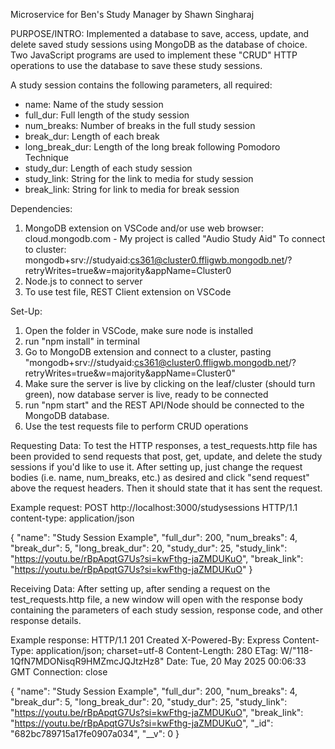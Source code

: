 Microservice for Ben's Study Manager by Shawn Singharaj

PURPOSE/INTRO:
Implemented a database to save, access, update, and delete saved study sessions using MongoDB as the database of choice. Two JavaScript programs are used to implement these "CRUD" HTTP operations to use the database to save these study sessions. 

A study session contains the following parameters, all required:
 - name: Name of the study session
 - full_dur: Full length of the study session
 - num_breaks: Number of breaks in the full study session
 - break_dur: Length of each break 
 - long_break_dur: Length of the long break following Pomodoro Technique
 - study_dur: Length of each study session
 - study_link: String for the link to media for study session
 - break_link: String for link to media for break session

Dependencies:
  1. MongoDB extension on VSCode and/or use web browser: cloud.mongodb.com - My project is called "Audio Study Aid"
      To connect to cluster: mongodb+srv://studyaid:cs361@cluster0.ffligwb.mongodb.net/?retryWrites=true&w=majority&appName=Cluster0
  2. Node.js to connect to server
  3. To use test file, REST Client extension on VSCode

Set-Up:
  1. Open the folder in VSCode, make sure node is installed
  2. run "npm install" in terminal
  3. Go to MongoDB extension and connect to a cluster, pasting "mongodb+srv://studyaid:cs361@cluster0.ffligwb.mongodb.net/?retryWrites=true&w=majority&appName=Cluster0"
  4. Make sure the server is live by clicking on the leaf/cluster (should turn green), now database server is live, ready to be connected
  5. run "npm start" and the REST API/Node should be connected to the MongoDB database.
  6. Use the test requests file to perform CRUD operations  

Requesting Data:
   To test the HTTP responses, a test_requests.http file has been provided to send requests that post, get, update, and delete the study sessions if you'd like to use it. After setting up, just change the request bodies (i.e. name, num_breaks, etc.) as desired and click "send request" above the request headers. Then it should state that it has sent the request.

Example request:
POST http://localhost:3000/studysessions HTTP/1.1
content-type: application/json

{
    "name": "Study Session Example",
    "full_dur": 200,
    "num_breaks": 4,
    "break_dur": 5,
    "long_break_dur": 20,
    "study_dur": 25,
    "study_link": "https://youtu.be/rBpApqtG7Us?si=kwFthg-jaZMDUKuO",
    "break_link": "https://youtu.be/rBpApqtG7Us?si=kwFthg-jaZMDUKuO" 
}


Receiving Data: 
  After setting up, after sending a request on the test_requests.http file, a new window will open with the response body containing the parameters of each study session, response code, and other response details. 

Example response:
HTTP/1.1 201 Created
X-Powered-By: Express
Content-Type: application/json; charset=utf-8
Content-Length: 280
ETag: W/"118-1QfN7MDONisqR9HMZmcJQJtzHz8"
Date: Tue, 20 May 2025 00:06:33 GMT
Connection: close

{
  "name": "Study Session Example",
  "full_dur": 200,
  "num_breaks": 4,
  "break_dur": 5,
  "long_break_dur": 20,
  "study_dur": 25,
  "study_link": "https://youtu.be/rBpApqtG7Us?si=kwFthg-jaZMDUKuO",
  "break_link": "https://youtu.be/rBpApqtG7Us?si=kwFthg-jaZMDUKuO",
  "_id": "682bc789715a17fe0907a034",
  "__v": 0
}
